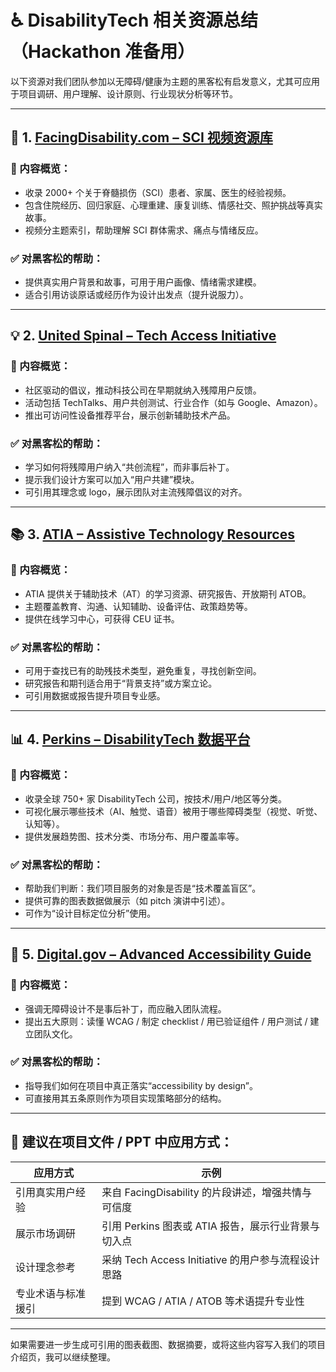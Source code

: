 # ♿ DisabilityTech 相关资源总结（Hackathon 准备用）

以下资源对我们团队参加以无障碍/健康为主题的黑客松有启发意义，尤其可应用于项目调研、用户理解、设计原则、行业现状分析等环节。

---

## 🎥 1. [FacingDisability.com – SCI 视频资源库](https://facingdisability.com/spinal-cord-injury-videos/)

### 🔹 内容概览：
- 收录 2000+ 个关于脊髓损伤（SCI）患者、家属、医生的经验视频。
- 包含住院经历、回归家庭、心理重建、康复训练、情感社交、照护挑战等真实故事。
- 视频分主题索引，帮助理解 SCI 群体需求、痛点与情绪反应。

### ✅ 对黑客松的帮助：
- 提供真实用户背景和故事，可用于用户画像、情绪需求建模。
- 适合引用访谈原话或经历作为设计出发点（提升说服力）。

---

## 💡 2. [United Spinal – Tech Access Initiative](https://unitedspinal.org/tech-access-initiative/)

### 🔹 内容概览：
- 社区驱动的倡议，推动科技公司在早期就纳入残障用户反馈。
- 活动包括 TechTalks、用户共创测试、行业合作（如与 Google、Amazon）。
- 推出可访问性设备推荐平台，展示创新辅助技术产品。

### ✅ 对黑客松的帮助：
- 学习如何将残障用户纳入“共创流程”，而非事后补丁。
- 提示我们设计方案可以加入“用户共建”模块。
- 可引用其理念或 logo，展示团队对主流残障倡议的对齐。

---

## 📚 3. [ATIA – Assistive Technology Resources](https://www.atia.org/home/at-resources/)

### 🔹 内容概览：
- ATIA 提供关于辅助技术（AT）的学习资源、研究报告、开放期刊 ATOB。
- 主题覆盖教育、沟通、认知辅助、设备评估、政策趋势等。
- 提供在线学习中心，可获得 CEU 证书。

### ✅ 对黑客松的帮助：
- 可用于查找已有的助残技术类型，避免重复，寻找创新空间。
- 研究报告和期刊适合用于“背景支持”或方案立论。
- 可引用数据或报告提升项目专业感。

---

## 📊 4. [Perkins – DisabilityTech 数据平台](https://data.perkins.org/)

### 🔹 内容概览：
- 收录全球 750+ 家 DisabilityTech 公司，按技术/用户/地区等分类。
- 可视化展示哪些技术（AI、触觉、语音）被用于哪些障碍类型（视觉、听觉、认知等）。
- 提供发展趋势图、技术分类、市场分布、用户覆盖率等。

### ✅ 对黑客松的帮助：
- 帮助我们判断：我们项目服务的对象是否是“技术覆盖盲区”。
- 提供可靠的图表数据做展示（如 pitch 演讲中引述）。
- 可作为“设计目标定位分析”使用。

---

## 🧠 5. [Digital.gov – Advanced Accessibility Guide](https://digital.gov/resources/an-advanced-approach-to-accessibility/)

### 🔹 内容概览：
- 强调无障碍设计不是事后补丁，而应融入团队流程。
- 提出五大原则：读懂 WCAG / 制定 checklist / 用已验证组件 / 用户测试 / 建立团队文化。

### ✅ 对黑客松的帮助：
- 指导我们如何在项目中真正落实“accessibility by design”。
- 可直接用其五条原则作为项目实现策略部分的结构。

---

## 📝 建议在项目文件 / PPT 中应用方式：

| 应用方式             | 示例                                                         |
|----------------------|--------------------------------------------------------------|
| 引用真实用户经验     | 来自 FacingDisability 的片段讲述，增强共情与可信度           |
| 展示市场调研         | 引用 Perkins 图表或 ATIA 报告，展示行业背景与切入点           |
| 设计理念参考         | 采纳 Tech Access Initiative 的用户参与流程设计思路           |
| 专业术语与标准援引   | 提到 WCAG / ATIA / ATOB 等术语提升专业性                     |

---

如果需要进一步生成可引用的图表截图、数据摘要，或将这些内容写入我们的项目介绍页，我可以继续整理。

